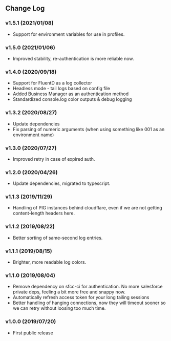 ## Change Log

### v1.5.1 (2021/01/08)

- Support for environment variables for use in profiles.

### v1.5.0 (2021/01/06)

- Improved stability, re-authentication is more reliable now.

### v1.4.0 (2020/09/18)

- Support for FluentD as a log collector
- Headless mode - tail logs based on config file
- Added Business Manager as an authentication method
- Standardized console.log color outputs & debug logging

### v1.3.2 (2020/08/27)

- Update dependencies
- Fix parsing of numeric arguments (when using something like 001 as an environment name)

### v1.3.0 (2020/07/27)

- Improved retry in case of expired auth.

### v1.2.0 (2020/04/26)

- Update dependencies, migrated to typescript.

### v1.1.3 (2019/11/29)

- Handling of PIG instances behind cloudflare, even if we are not getting content-length headers here.

### v1.1.2 (2019/08/22)

- Better sorting of same-second log entries.

### v1.1.1 (2019/08/15)

- Brighter, more readable log colors.

### v1.1.0 (2019/08/04)

- Remove dependency on sfcc-ci for authentication. No more salesforce private deps, feeling a bit more free and snappy now.
- Automatically refresh access token for your long tailing sessions
- Better handling of hanging connections, now they will timeout sooner so we can retry without loosing too much time.

### v1.0.0 (2019/07/20)

- First public release
